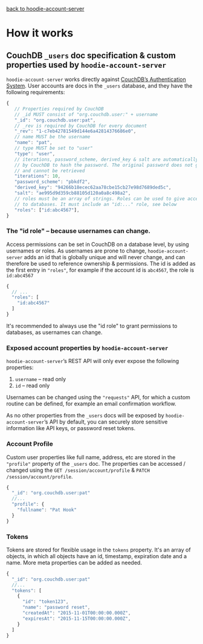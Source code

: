 [back to hoodie-account-server](README.md)

# How it works

## CouchDB `_users` doc specification & custom properties used by `hoodie-account-server`

`hoodie-account-server` works directly against [CouchDB’s Authentication System](http://docs.couchdb.org/en/latest/api/server/authn.html).
User accounts are docs in the `_users` database, and they have the following
requirements:

```js
{
   // Properties required by CouchDB
   // _id MUST consist of "org.couchdb.user:" + username
   "_id": "org.couchdb.user:pat",
   // _rev is required by CouchDB for every document
   "_rev": "1-c7eb42781549d144e6a42814376686e0",
   // name MUST be the username
   "name": "pat",
   // type MUST be set to "user"
   "type": "user",
   // iterations, password_scheme, derived_key & salt are automatically created
   // by CouchDB to hash the password. The original password does not get stored
   // and cannot be retrieved
   "iterations": 10,
   "password_scheme": "pbkdf2",
   "derived_key": "94266b18ecec62aa78cbe15cb27e98d7689ded5c",
   "salt": "ae995d9d359cb88105d120a0a8c498a2",
   // roles must be an array of strings. Roles can be used to give access
   // to databases. It must include an "id:..." role, see below
   "roles": ["id:abc4567"],
}
```

### <a name="id-role"></a>The "id role" – because usernames can change.

Access permissions can be set in CouchDB on a database level, by using usernames
or roles. As usernames are prone to change, `hoodie-account-server` adds an
id that is globally unique and will never change, and can therefore be used to
reference ownership & permissions. The id is added as the first entry in `"roles"`,
for example if the account id is `abc4567`, the role is `id:abc4567`

```js
{
  // ...
  "roles": [
    "id:abc4567"
  ]
}
```

It's recommended to always use the "id role" to grant permissions to databases,
as usernames can change.

### Exposed account properties by `hoodie-account-server`

`hoodie-account-server`’s REST API will only ever expose the following properties:

1. `username` – read only
2. `id` – read only

Usernames can be changed using the `"requests"` API, for which a custom routine
can be defined, for example an email confirmation workflow.

As no other properties from the `_users` docs will be exposed by
`hoodie-account-server`’s API by default, you can securely store sensitive
information like API keys, or password reset tokens.

### Account Profile

Custom user properties like full name, address, etc are stored in the `"profile"`
property of the `_users` doc. The properties can be accessed / changed using the
`GET /session/account/profile` & `PATCH /session/account/profile`.

```js
{
  "_id": "org.couchdb.user:pat"
  //...
  "profile": {
    "fullname": "Pat Hook"
  }
}
```

### Tokens

Tokens are stored for flexible usage in the `tokens` property. It's an array
of objects, in which all objects have an id, timestamp, expiration date and
a name. More meta properties can be added as needed.

```js
{
  "_id": "org.couchdb.user:pat"
  //...
  "tokens": [
    {
      "id": "token123",
      "name": "password reset",
      "createdAt": "2015-11-01T00:00:00.000Z",
      "expiresAt": "2015-11-15T00:00:00.000Z",
    }
  ]
}
```
